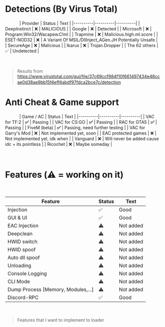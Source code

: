 # Detections (By Virus Total) 
ㅤㅤ ㅤ
| Provider | Status | Text |
|----------|----------|----------|
| DeepInstinct | ❌ | MALICIOUS | 
| Google | ❌ | Detected |
| Microsoft | ❌ | Program:Win32/Wacapew.C!ml |
| Trapmine | ❌ | Malicious.high.ml.score |
| ESET-NOD32 | ❌ | A Variant Of MSIL/DllInject_AGen.JH Potentially Unsafe |
| SecureAge | ❌ | Malicious |
| Ikarus | ❌ | Trojan.Dropper |
| The 62 others | ✅ | Undetected |

ㅤㅤ ㅤ
 
> Results from https://www.virustotal.com/gui/file/37c69ccf984f10f661497434e48ccae0d38ae9bb15f4eff4abdf97fdca2bce7c/detection
ㅤㅤ ㅤ
ㅤㅤ ㅤ
# Anti Cheat & Game support
ㅤㅤ ㅤ
| Game / AC | Status | Text |
|----------|----------|----------|
| VAC for TF:2 | **✅** | Passing | 
| VAC for CS:GO | **✅** | Passing |
| RAC for GTA5 | **✅** | Passing |
| FiveM (beta) | **✅** | Passing, need further testing |
| VAC for Garry's Mod | ❌ | Not implemented yet, soon |
| EAC protected games | ❌ | Not implemented yet, idk when |
| Vanguard | ❌ | Will never be added cause idc + its pointless |
| Ricochet | ❌ | Maybe someday |

ㅤㅤ ㅤ
ㅤㅤ ㅤ
ㅤㅤ ㅤ
ㅤㅤ ㅤ
ㅤㅤ ㅤ
# Features (⚠️ = working on it)
ㅤㅤ ㅤ

| Feature | Status | Text |
|----------|----------|----------|
| Injection | ✅ | Good | 
| GUI & UI | ✅ | Good |
| EAC Injection | ⚠️ | Not added |
| Deepclean | ⚠️ | Not added |
| HWID switch | ⚠️ | Not added |
| HWID spoof | ⚠️ | Not added |
| Auto dll spoof | ⚠️ | Not added |
| Unloading | ⚠️ | Not added |
| Console Logging | ⚠️ | Not added |
| CLI Mode | ⚠️ | Not added |
| Dump Process [Memory, Modules,...] | ⚠️ |Not added
| Discord-RPC | ✅ | Good |

ㅤㅤ ㅤ
> Features that I want to implement to loader

ㅤㅤ ㅤ
